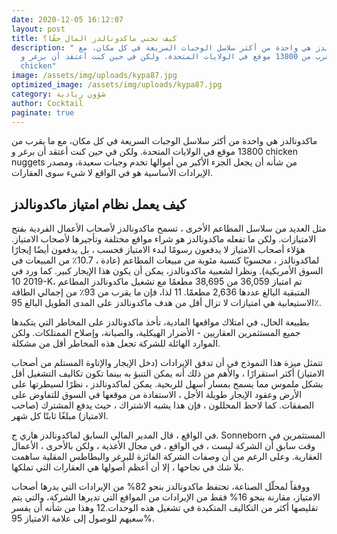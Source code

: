 ```yaml
---
date: 2020-12-05 16:12:07
layout: post
title: كيف تجني ماكدونالدز المال حقًا؟
description: " ماكدونالدز هي واحدة من أكثر سلاسل الوجبات السريعة في كل مكان، مع
  ما يقرب من 13800 موقع في الولايات المتحدة. ولكن في حين كنت أعتقد أن برغر و
  chicken"
image: /assets/img/uploads/kypa87.jpg
optimized_image: /assets/img/uploads/kypa87.jpg
category: شؤون ريادية
author: Cocktail
paginate: true
---
```

ماكدونالدز هي واحدة من أكثر سلاسل الوجبات السريعة في كل مكان، مع ما يقرب من 13800 موقع في الولايات المتحدة. ولكن في حين كنت أعتقد أن برغر و chicken nuggets من شأنه أن يجعل الجزء الأكبر من أموالها تخدم وجبات سعيدة، ومصدر الإيرادات الأساسية هو في الواقع لا شيء سوى العقارات.

## كيف يعمل نظام امتياز ماكدونالدز

مثل العديد من سلاسل المطاعم الأخرى ، تسمح ماكدونالدز لأصحاب الأعمال الفردية بفتح الامتيازات. ولكن ما تفعله ماكدونالدز هو شراء مواقع مختلفة وتأجيرها لأصحاب الامتياز. هؤلاء أصحاب الامتياز لا يدفعون رسومًا لبدء الامتياز فحسب ، بل يدفعون أيضًا إيجارًا لماكدونالدز ، محسوبًا كنسبة مئوية من مبيعات المطاعم (عادة ، 10.7٪ من المبيعات في السوق الأمريكية). ونظرا لشعبية ماكدونالدز، يمكن أن يكون هذا الإيجار كبير. كما ورد في 2019 10-K، تم امتياز 36,059 من 38,695 مطعمًا مع تشغيل ماكدونالدز المطاعم المتبقية البالغ عددها 2,636 مطعمًا. 11 لذا، فإن ما يقرب من 93٪ من إجمالي الطاقة الاستيعابية هي امتيازات لا تزال أقل من هدف ماكدونالدز على المدى الطويل البالغ 95٪.

بطبيعة الحال، في امتلاك مواقعها المادية، تأخذ ماكدونالدز على المخاطر التي يتكبدها جميع المستثمرين العقاريين - الأضرار الهيكلية، والصيانة، وإصلاح الممتلكات. ولكن الموارد الهائلة للشركة تجعل هذه المخاطر أقل من مشكلة.

تتمثل ميزة هذا النموذج في أن تدفق الإيرادات (دخل الإيجار والإتاوة المستلم من أصحاب الامتياز) أكثر استقرارًا ، والأهم من ذلك أنه يمكن التنبؤ به بينما تكون تكاليف التشغيل أقل بشكل ملموس مما يسمح بمسار أسهل للربحية. يمكن لماكدونالدز ، نظرًا لسيطرتها على الأرض وعقود الإيجار طويلة الأجل ، الاستفادة من موقعها في السوق للتفاوض على الصفقات. كما لاحظ المحللون ، فإن هذا يشبه الاشتراك ، حيث يدفع المشترك (صاحب الامتياز) مبلغًا ثابتًا كل شهر.

في الواقع ، قال المدير المالي السابق لماكدونالدز هاري ج. Sonneborn المستثمرين في وقت سابق أن الشركة ليست ، في الواقع ، في مجال الأغذية ، ولكن بالأحرى ، الأعمال العقارية. وعلى الرغم من أن وصفات الشركة الفائزة للبرغر والبطاطس المقلية ساهمت بلا شك في نجاحها ، إلا أن أعظم أصولها هي العقارات التي تملكها.

ووفقاً لمحلّل الصناعة، تحتفظ ماكدونالدز بنحو 82% من الإيرادات التي يدرها أصحاب الامتياز، مقارنة بنحو 16% فقط من الإيرادات من المواقع التي تديرها الشركة، والتي يتم تقليصها أكثر من التكاليف المتكبدة في تشغيل هذه الوحدات.12 وهذا من شأنه أن يفسر سعيهم للوصول إلى علامة الامتياز 95%.